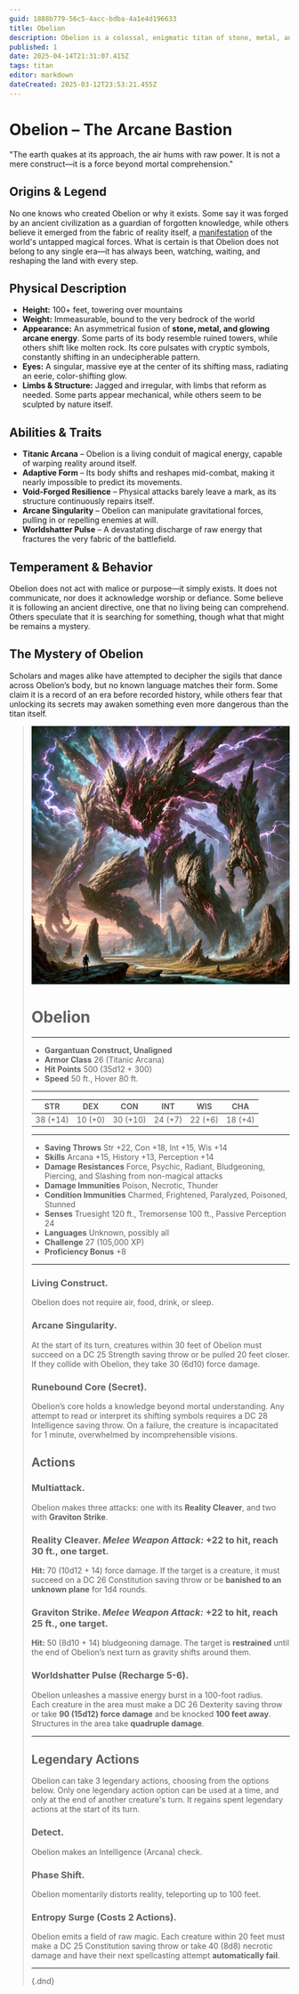 ```yaml
---
guid: 1888b779-56c5-4acc-bdba-4a1e4d196633
title: Obelion
description: Obelion is a colossal, enigmatic titan of stone, metal, and arcane energy whose very existence defies comprehension and whose power threatens to shatter reality.
published: 1
date: 2025-04-14T21:31:07.415Z
tags: titan
editor: markdown
dateCreated: 2025-03-12T23:53:21.455Z
---
```


# Obelion – The Arcane Bastion  
"The earth quakes at its approach, the air hums with raw power. It is not a mere construct—it is a force beyond mortal comprehension."

## Origins & Legend  
No one knows who created Obelion or why it exists. Some say it was forged by an ancient civilization as a guardian of forgotten knowledge, while others believe it emerged from the fabric of reality itself, a [manifestation](/structure/chronological/event/manifestation.md) of the world's untapped magical forces. What is certain is that Obelion does not belong to any single era—it has always been, watching, waiting, and reshaping the land with every step.

## Physical Description  
- **Height:** 100+ feet, towering over mountains  
- **Weight:** Immeasurable, bound to the very bedrock of the world  
- **Appearance:** An asymmetrical fusion of **stone, metal, and glowing arcane energy**. Some parts of its body resemble ruined towers, while others shift like molten rock. Its core pulsates with cryptic symbols, constantly shifting in an undecipherable pattern.  
- **Eyes:** A singular, massive eye at the center of its shifting mass, radiating an eerie, color-shifting glow.  
- **Limbs & Structure:** Jagged and irregular, with limbs that reform as needed. Some parts appear mechanical, while others seem to be sculpted by nature itself.  

## Abilities & Traits  
- **Titanic Arcana** – Obelion is a living conduit of magical energy, capable of warping reality around itself.  
- **Adaptive Form** – Its body shifts and reshapes mid-combat, making it nearly impossible to predict its movements.  
- **Void-Forged Resilience** – Physical attacks barely leave a mark, as its structure continuously repairs itself.  
- **Arcane Singularity** – Obelion can manipulate gravitational forces, pulling in or repelling enemies at will.  
- **Worldshatter Pulse** – A devastating discharge of raw energy that fractures the very fabric of the battlefield.  

## Temperament & Behavior  
Obelion does not act with malice or purpose—it simply exists. It does not communicate, nor does it acknowledge worship or defiance. Some believe it is following an ancient directive, one that no living being can comprehend. Others speculate that it is searching for something, though what that might be remains a mystery.

## The Mystery of Obelion  
Scholars and mages alike have attempted to decipher the sigils that dance across Obelion’s body, but no known language matches their form. Some claim it is a record of an era before recorded history, while others fear that unlocking its secrets may awaken something even more dangerous than the titan itself.

> ![obelion.webp](/characters/obelion.webp)
># Obelion  
>---  
>- **Gargantuan Construct, Unaligned**  
>- **Armor Class** 26 (Titanic Arcana)  
>- **Hit Points** 500 (35d12 + 300)  
>- **Speed** 50 ft., Hover 80 ft.  
>---  
>|STR|DEX|CON|INT|WIS|CHA|  
>|---|---|---|---|---|---|  
>|38 (+14)|10 (+0)|30 (+10)|24 (+7)|22 (+6)|18 (+4)|  
>---  
>- **Saving Throws** Str +22, Con +18, Int +15, Wis +14  
>- **Skills** Arcana +15, History +13, Perception +14  
>- **Damage Resistances** Force, Psychic, Radiant, Bludgeoning, Piercing, and Slashing from non-magical attacks  
>- **Damage Immunities** Poison, Necrotic, Thunder  
>- **Condition Immunities** Charmed, Frightened, Paralyzed, Poisoned, Stunned  
>- **Senses** Truesight 120 ft., Tremorsense 100 ft., Passive Perception 24  
>- **Languages** Unknown, possibly all  
>- **Challenge** 27 (105,000 XP)  
>- **Proficiency Bonus** +8  
>---  
>
>### **Living Construct.**  
>Obelion does not require air, food, drink, or sleep.  
>
>### **Arcane Singularity.**  
>At the start of its turn, creatures within 30 feet of Obelion must succeed on a DC 25 Strength saving throw or be pulled 20 feet closer. If they collide with Obelion, they take 30 (6d10) force damage.  
>
>### **Runebound Core (Secret).**  
>Obelion’s core holds a knowledge beyond mortal understanding. Any attempt to read or interpret its shifting symbols requires a DC 28 Intelligence saving throw. On a failure, the creature is incapacitated for 1 minute, overwhelmed by incomprehensible visions.  
>
>## **Actions**  
>### **Multiattack.**  
>Obelion makes three attacks: one with its **Reality Cleaver**, and two with **Graviton Strike**.  
>
>### **Reality Cleaver.** *Melee Weapon Attack:* +22 to hit, reach 30 ft., one target.  
>**Hit:** 70 (10d12 + 14) force damage. If the target is a creature, it must succeed on a DC 26 Constitution saving throw or be **banished to an unknown plane** for 1d4 rounds.  
>
>### **Graviton Strike.** *Melee Weapon Attack:* +22 to hit, reach 25 ft., one target.  
>**Hit:** 50 (8d10 + 14) bludgeoning damage. The target is **restrained** until the end of Obelion’s next turn as gravity shifts around them.  
>
>### **Worldshatter Pulse (Recharge 5-6).**  
>Obelion unleashes a massive energy burst in a 100-foot radius.  
>Each creature in the area must make a DC 26 Dexterity saving throw or take **90 (15d12) force damage** and be knocked **100 feet away**. Structures in the area take **quadruple damage**.  
>
>---
>
>## **Legendary Actions**  
>Obelion can take 3 legendary actions, choosing from the options below. Only one legendary action option can be used at a time, and only at the end of another creature's turn. It regains spent legendary actions at the start of its turn.  
>
>### **Detect.**  
>Obelion makes an Intelligence (Arcana) check.  
>
>### **Phase Shift.**  
>Obelion momentarily distorts reality, teleporting up to 100 feet.  
>
>### **Entropy Surge (Costs 2 Actions).**  
>Obelion emits a field of raw magic. Each creature within 20 feet must make a DC 25 Constitution saving throw or take 40 (8d8) necrotic damage and have their next spellcasting attempt **automatically fail**.  
>
>---
>
>{.dnd}

